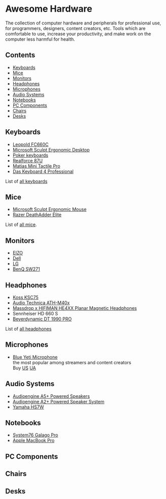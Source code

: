 # Awesome Hardware

The collection of computer hardware and peripherals for professional use, for programmers, designers, content creators, etc. Tools which are comfortable to use, increase your productivity, and make work on the computer less harmful for health.

## Contents
- [Keyboards](#keyboards)
- [Mice](#mice)
- [Monitors](#monitors)
- [Headphones](#headphones)
- [Microphones](#microphone)
- [Audio Systems](#audio-systems)
- [Notebooks](#notebooks)
- [PC Components](#pc-components)
- [Chairs](#chairs)
- [Desks](#desks)

## Keyboards

- [Leopold FC660C](keyboards/leopold_fc660c/README.md)
- [Microsoft Sculpt Ergonomic Desktop](keyboards/sculpt_ergonomic_desktop/README.md)
- [Poker keyboards](keyboards/poker/README.md)
- [Realforce 87U](keyboards/realforce_87u/README.md)
- [Matias Mini Tactile Pro](keyboards/matias_mini_tactile_pro/README.md)
- [Das Keyboard 4 Professional](keyboards/das_keyboard_4_professional/README.md)

List of [all keyboards](keyboards/README.md)

## Mice

- [Microsoft Sculpt Ergonomic Mouse](mice/sculpt_ergonomic_mouse/README.md)
- [Razer DeathAdder Elite](mice/razer_deathadder/README.md)

List of [all mice](mice/README.md).

## Monitors
- [EIZO](http://www.eizoglobal.com/)
- [Dell](https://www.dell.com/en-us/work/shop/accessories/ac/4009?c=us&category_id=4009&cs=04&l=en&ref=bkt&s=bsd)
- [LG](https://www.lg.com/us/monitors)
- [BenQ SW271](https://www.benq.com/en-us/monitor/photographer/sw271.html)

## Headphones
- [Koss KSC75](headphones/koss_ksc75/README.md)
- [Audio Technica ATH-M40x](headphones/audio_technica_ath-m40x/README.md)
- [Massdrop x HIFIMAN HE4XX Planar Magnetic Headphones](headphones/hifiman_he4xx/README.md)
- Sennheiser HD 660 S
- [Beyerdynamic DT 1990 PRO](headphones/beyerdynamic_dt_1990_pro/README.md)

List of [all headphones](headphones/README.md)

## Microphones
- [Blue Yeti Microphone](https://www.bluedesigns.com/products/yeti/)\
  the most popular among streamers and content creators\
  Buy [US](https://www.amazon.com/dp/B00N1YPXW2/) [UA](http://ek.ua/BLUE-MICROPHONES-YETI.htm)

## Audio Systems

- [Audioengine A5+ Powered Speakers](https://audioengineusa.com/shop/poweredspeakers/a5-plus-powered-speakers/)
- [Audioengine A2+ Powered Speaker System](https://audioengineusa.com/shop/poweredspeakers/a2-plus-powered-speakers/)
- [Yamaha HS7W](https://usa.yamaha.com/products/proaudio/speakers/hs_series/index.html)

## Notebooks
- [System76 Galago Pro](https://system76.com/laptops/galago)
- [Apple MacBook Pro](https://www.apple.com/macbook-pro/)

## PC Components

## Chairs

## Desks
